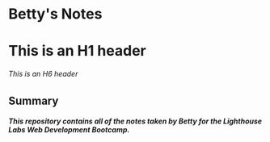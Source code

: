 # Betty's Notes
# This is an H1 header
###### This is an H6 header
## Summary
##### This repository contains all of the notes taken by Betty for the Lighthouse Labs Web Development Bootcamp.